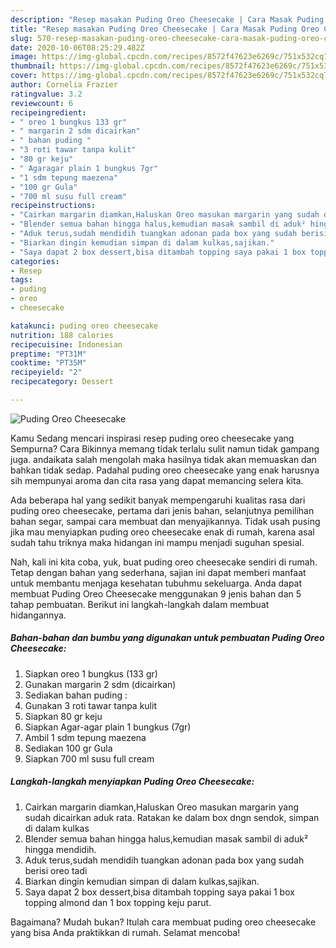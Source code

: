 ```yaml
---
description: "Resep masakan Puding Oreo Cheesecake | Cara Masak Puding Oreo Cheesecake Yang Enak Dan Mudah"
title: "Resep masakan Puding Oreo Cheesecake | Cara Masak Puding Oreo Cheesecake Yang Enak Dan Mudah"
slug: 570-resep-masakan-puding-oreo-cheesecake-cara-masak-puding-oreo-cheesecake-yang-enak-dan-mudah
date: 2020-10-06T08:25:29.482Z
image: https://img-global.cpcdn.com/recipes/8572f47623e6269c/751x532cq70/puding-oreo-cheesecake-foto-resep-utama.jpg
thumbnail: https://img-global.cpcdn.com/recipes/8572f47623e6269c/751x532cq70/puding-oreo-cheesecake-foto-resep-utama.jpg
cover: https://img-global.cpcdn.com/recipes/8572f47623e6269c/751x532cq70/puding-oreo-cheesecake-foto-resep-utama.jpg
author: Cornelia Frazier
ratingvalue: 3.2
reviewcount: 6
recipeingredient:
- " oreo 1 bungkus 133 gr"
- " margarin 2 sdm dicairkan"
- " bahan puding "
- "3 roti tawar tanpa kulit"
- "80 gr keju"
- " Agaragar plain 1 bungkus 7gr"
- "1 sdm tepung maezena"
- "100 gr Gula"
- "700 ml susu full cream"
recipeinstructions:
- "Cairkan margarin diamkan,Haluskan Oreo masukan margarin yang sudah dicairkan aduk rata. Ratakan ke dalam box dngn sendok, simpan di dalam kulkas"
- "Blender semua bahan hingga halus,kemudian masak sambil di aduk² hingga mendidih."
- "Aduk terus,sudah mendidih tuangkan adonan pada box yang sudah berisi oreo tadi"
- "Biarkan dingin kemudian simpan di dalam kulkas,sajikan."
- "Saya dapat 2 box dessert,bisa ditambah topping saya pakai 1 box topping almond dan 1 box topping keju parut."
categories:
- Resep
tags:
- puding
- oreo
- cheesecake

katakunci: puding oreo cheesecake 
nutrition: 188 calories
recipecuisine: Indonesian
preptime: "PT31M"
cooktime: "PT35M"
recipeyield: "2"
recipecategory: Dessert

---
```



![Puding Oreo Cheesecake](https://img-global.cpcdn.com/recipes/8572f47623e6269c/751x532cq70/puding-oreo-cheesecake-foto-resep-utama.jpg)

Kamu Sedang mencari inspirasi resep puding oreo cheesecake yang Sempurna? Cara Bikinnya memang tidak terlalu sulit namun tidak gampang juga. andaikata salah mengolah maka hasilnya tidak akan memuaskan dan bahkan tidak sedap. Padahal puding oreo cheesecake yang enak harusnya sih mempunyai aroma dan cita rasa yang dapat memancing selera kita.

Ada beberapa hal yang sedikit banyak mempengaruhi kualitas rasa dari puding oreo cheesecake, pertama dari jenis bahan, selanjutnya pemilihan bahan segar, sampai cara membuat dan menyajikannya. Tidak usah pusing jika mau menyiapkan puding oreo cheesecake enak di rumah, karena asal sudah tahu triknya maka hidangan ini mampu menjadi suguhan spesial.




Nah, kali ini kita coba, yuk, buat puding oreo cheesecake sendiri di rumah. Tetap dengan bahan yang sederhana, sajian ini dapat memberi manfaat untuk membantu menjaga kesehatan tubuhmu sekeluarga. Anda dapat membuat Puding Oreo Cheesecake menggunakan 9 jenis bahan dan 5 tahap pembuatan. Berikut ini langkah-langkah dalam membuat hidangannya.

<!--inarticleads1-->

##### Bahan-bahan dan bumbu yang digunakan untuk pembuatan Puding Oreo Cheesecake:

1. Siapkan  oreo 1 bungkus (133 gr)
1. Gunakan  margarin 2 sdm (dicairkan)
1. Sediakan  bahan puding :
1. Gunakan 3 roti tawar tanpa kulit
1. Siapkan 80 gr keju
1. Siapkan  Agar-agar plain 1 bungkus (7gr)
1. Ambil 1 sdm tepung maezena
1. Sediakan 100 gr Gula
1. Siapkan 700 ml susu full cream




<!--inarticleads2-->

##### Langkah-langkah menyiapkan Puding Oreo Cheesecake:

1. Cairkan margarin diamkan,Haluskan Oreo masukan margarin yang sudah dicairkan aduk rata. Ratakan ke dalam box dngn sendok, simpan di dalam kulkas
1. Blender semua bahan hingga halus,kemudian masak sambil di aduk² hingga mendidih.
1. Aduk terus,sudah mendidih tuangkan adonan pada box yang sudah berisi oreo tadi
1. Biarkan dingin kemudian simpan di dalam kulkas,sajikan.
1. Saya dapat 2 box dessert,bisa ditambah topping saya pakai 1 box topping almond dan 1 box topping keju parut.




Bagaimana? Mudah bukan? Itulah cara membuat puding oreo cheesecake yang bisa Anda praktikkan di rumah. Selamat mencoba!
